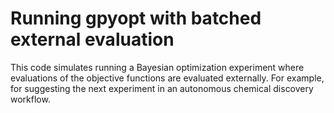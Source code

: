 # Running gpyopt with batched external evaluation

This code simulates running a Bayesian optimization experiment where evaluations of the objective functions are evaluated externally. For example, for suggesting the next experiment in an autonomous chemical discovery workflow.
